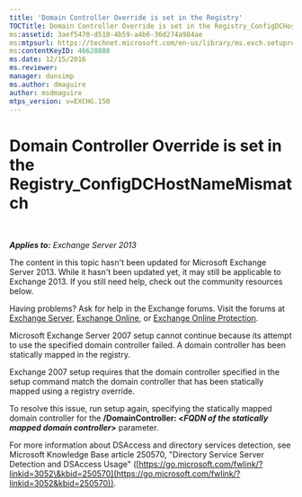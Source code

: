 ```yaml
---
title: 'Domain Controller Override is set in the Registry'
TOCTitle: Domain Controller Override is set in the Registry_ConfigDCHostNameMismatch
ms:assetid: 3aef5470-d510-4b59-a4b6-36d274a984ae
ms:mtpsurl: https://technet.microsoft.com/en-us/library/ms.exch.setupreadiness.configdchostnamemismatch(v=EXCHG.150)
ms:contentKeyID: 46628888
ms.date: 12/15/2016
ms.reviewer: 
manager: dansimp
ms.author: dmaguire
author: msdmaguire
mtps_version: v=EXCHG.150
---
```


# Domain Controller Override is set in the Registry\_ConfigDCHostNameMismatch

 

_**Applies to:** Exchange Server 2013_

The content in this topic hasn't been updated for Microsoft Exchange Server 2013. While it hasn't been updated yet, it may still be applicable to Exchange 2013. If you still need help, check out the community resources below.

Having problems? Ask for help in the Exchange forums. Visit the forums at [Exchange Server](https://go.microsoft.com/fwlink/p/?linkid=60612), [Exchange Online](https://go.microsoft.com/fwlink/p/?linkid=267542), or [Exchange Online Protection](https://go.microsoft.com/fwlink/p/?linkid=285351).

Microsoft Exchange Server 2007 setup cannot continue because its attempt to use the specified domain controller failed. A domain controller has been statically mapped in the registry.

Exchange 2007 setup requires that the domain controller specified in the setup command match the domain controller that has been statically mapped using a registry override.

To resolve this issue, run setup again, specifying the statically mapped domain controller for the **/DomainController: \<***FQDN of the* *statically mapped domain controller***\>** parameter.

For more information about DSAccess and directory services detection, see Microsoft Knowledge Base article 250570, "Directory Service Server Detection and DSAccess Usage" ([https://go.microsoft.com/fwlink/?linkid=3052\&kbid=250570](https://go.microsoft.com/fwlink/?linkid=3052&kbid=250570)).
